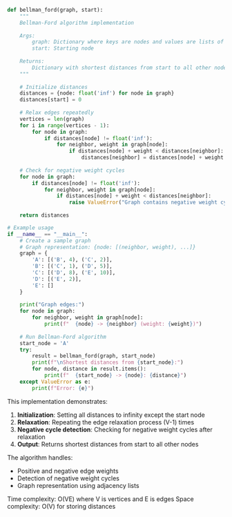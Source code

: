 ```python
def bellman_ford(graph, start):
    """
    Bellman-Ford algorithm implementation
    
    Args:
        graph: Dictionary where keys are nodes and values are lists of (neighbor, weight) tuples
        start: Starting node
    
    Returns:
        Dictionary with shortest distances from start to all other nodes
    """
    
    # Initialize distances
    distances = {node: float('inf') for node in graph}
    distances[start] = 0
    
    # Relax edges repeatedly
    vertices = len(graph)
    for i in range(vertices - 1):
        for node in graph:
            if distances[node] != float('inf'):
                for neighbor, weight in graph[node]:
                    if distances[node] + weight < distances[neighbor]:
                        distances[neighbor] = distances[node] + weight
    
    # Check for negative weight cycles
    for node in graph:
        if distances[node] != float('inf'):
            for neighbor, weight in graph[node]:
                if distances[node] + weight < distances[neighbor]:
                    raise ValueError("Graph contains negative weight cycle")
    
    return distances

# Example usage
if __name__ == "__main__":
    # Create a sample graph
    # Graph representation: {node: [(neighbor, weight), ...]}
    graph = {
        'A': [('B', 4), ('C', 2)],
        'B': [('C', 1), ('D', 5)],
        'C': [('D', 8), ('E', 10)],
        'D': [('E', 2)],
        'E': []
    }
    
    print("Graph edges:")
    for node in graph:
        for neighbor, weight in graph[node]:
            print(f"  {node} -> {neighbor} (weight: {weight})")
    
    # Run Bellman-Ford algorithm
    start_node = 'A'
    try:
        result = bellman_ford(graph, start_node)
        print(f"\nShortest distances from {start_node}:")
        for node, distance in result.items():
            print(f"  {start_node} -> {node}: {distance}")
    except ValueError as e:
        print(f"Error: {e}")
```

This implementation demonstrates:

1. **Initialization**: Setting all distances to infinity except the start node
2. **Relaxation**: Repeating the edge relaxation process (V-1) times
3. **Negative cycle detection**: Checking for negative weight cycles after relaxation
4. **Output**: Returns shortest distances from start to all other nodes

The algorithm handles:
- Positive and negative edge weights
- Detection of negative weight cycles
- Graph representation using adjacency lists

Time complexity: O(VE) where V is vertices and E is edges
Space complexity: O(V) for storing distances

